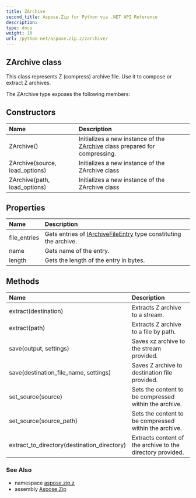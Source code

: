```yaml
---
title: ZArchive
second_title: Aspose.Zip for Python via .NET API Reference
description: 
type: docs
weight: 10
url: /python-net/aspose.zip.z/zarchive/
---
```


## ZArchive class

This class represents Z (compress) archive file. Use it to compose or extract Z archives.

The ZArchive type exposes the following members:
## Constructors
| Name | Description |
| :- | :- |
|ZArchive()|Initializes a new instance of the [ZArchive](/zip/python-net/aspose.zip.z/zarchive/) class prepared for compressing.|
|ZArchive(source, load_options)|Initializes a new instance of the ZArchive class|
|ZArchive(path, load_options)|Initializes a new instance of the ZArchive class|
## Properties
| Name | Description |
| :- | :- |
|file_entries|Gets entries of [IArchiveFileEntry](/zip/python-net/aspose.zip/iarchivefileentry/) type constituting the archive.|
|name|Gets name of the entry.|
|length|Gets the length of the entry in bytes.|
## Methods
| Name | Description |
| :- | :- |
|extract(destination)|Extracts Z archive to a stream.|
|extract(path)|Extracts Z archive to a file by path.|
|save(output, settings)|Saves xz archive to the stream provided.|
|save(destination_file_name, settings)|Saves Z archive to destination file provided.|
|set_source(source)|Sets the content to be compressed within the archive.|
|set_source(source_path)|Sets the content to be compressed within the archive.|
|extract_to_directory(destination_directory)|Extracts content of the archive to the directory provided.|

### See Also

* namespace [aspose.zip.z](/zip/python-net/aspose.zip.z/)
* assembly [Aspose.Zip](/zip/python-net/)

